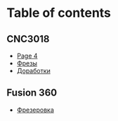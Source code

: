 # Table of contents

## CNC3018

* [Page 4](README.md)
* [Фрезы](cnc3018/frezy.md)
* [Доработки](cnc3018/dorabotki.md)

## Fusion 360

* [Фрезеровка](fusion-360/frezerovka.md)
